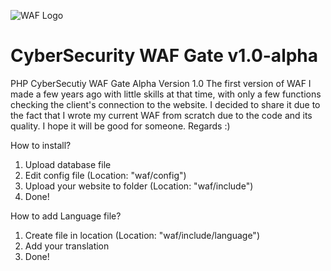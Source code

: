 ![WAF Logo](https://github.com/devdjpl/php-cs-waf-alpha-1/blob/main/waf/images/app-logo.png?raw=true)
# CyberSecurity WAF Gate v1.0-alpha
PHP CyberSecutiy WAF Gate Alpha Version 1.0
The first version of WAF I made a few years ago with little skills at that time, with only a few functions checking the client's connection to the website. I decided to share it due to the fact that I wrote my current WAF from scratch due to the code and its quality. I hope it will be good for someone. Regards :)

How to install?
1. Upload database file
2. Edit config file (Location: "waf/config")
3. Upload your website to folder (Location: "waf/include")
4. Done!

How to add Language file?
1. Create file in location (Location: "waf/include/language")
2. Add your translation
3. Done!
